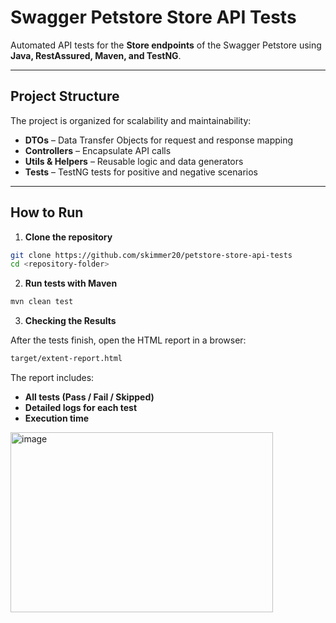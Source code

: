 # Swagger Petstore Store API Tests

Automated API tests for the **Store endpoints** of the Swagger Petstore using **Java, RestAssured, Maven, and TestNG**.

---

## Project Structure

The project is organized for scalability and maintainability:

- **DTOs** – Data Transfer Objects for request and response mapping
- **Controllers** – Encapsulate API calls
- **Utils & Helpers** – Reusable logic and data generators
- **Tests** – TestNG tests for positive and negative scenarios

---

## How to Run

1. **Clone the repository**

```bash
git clone https://github.com/skimmer20/petstore-store-api-tests
cd <repository-folder>
```
2. **Run tests with Maven**
```bash
mvn clean test
```
3. **Checking the Results**

After the tests finish, open the HTML report in a browser:
```bash
target/extent-report.html
```


The report includes:

- **All tests (Pass / Fail / Skipped)** 
- **Detailed logs for each test**
- **Execution time**
<img width="420" height="288" alt="image" src="https://github.com/user-attachments/assets/821925ff-e983-48e8-a8c3-84c0cef1a779" />

  
